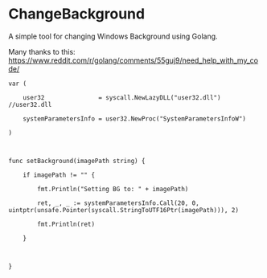 
# ChangeBackground
A simple tool for changing Windows Background using Golang.

Many thanks to this:
https://www.reddit.com/r/golang/comments/55guj9/need_help_with_my_code/



```
var (

	user32               = syscall.NewLazyDLL("user32.dll") //user32.dll

	systemParametersInfo = user32.NewProc("SystemParametersInfoW")

)



func setBackground(imagePath string) {

	if imagePath != "" {

		fmt.Println("Setting BG to: " + imagePath)

		ret, _, _ := systemParametersInfo.Call(20, 0, uintptr(unsafe.Pointer(syscall.StringToUTF16Ptr(imagePath))), 2)

		fmt.Println(ret)

	}



}
```
